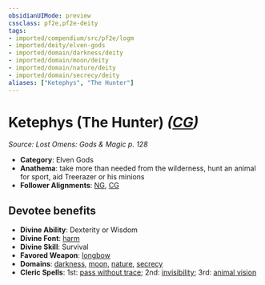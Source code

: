 ```yaml
---
obsidianUIMode: preview
cssclass: pf2e,pf2e-deity
tags:
- imported/compendium/src/pf2e/logm
- imported/deity/elven-gods
- imported/domain/darkness/deity
- imported/domain/moon/deity
- imported/domain/nature/deity
- imported/domain/secrecy/deity
aliases: ["Ketephys", "The Hunter"]
---
```

# Ketephys (The Hunter) *([CG](chaotic-good-b1.md))*  
*Source: Lost Omens: Gods & Magic p. 128*  

- **Category**: Elven Gods
- **Anathema**: take more than needed from the wilderness, hunt an animal for sport, aid Treerazer or his minions
- **Follower Alignments**: [NG](neutral-good-b1.md), [CG](chaotic-good-b1.md)

## Devotee benefits

- **Divine Ability**: Dexterity or Wisdom
- **Divine Font**: [harm](../../spells/harm.md)
- **Divine Skill**: Survival
- **Favored Weapon**: [longbow](../../equipment/items/longbow.md)
- **Domains**: [darkness](../domains.md#Darkness), [moon](../domains.md#Moon), [nature](../domains.md#Nature), [secrecy](../domains.md#Secrecy)
- **Cleric Spells**: 1st: [pass without trace](../../spells/pass-without-trace.md); 2nd: [invisibility](../../spells/invisibility.md); 3rd: [animal vision](../../spells/animal-vision.md)